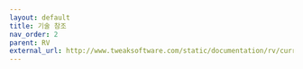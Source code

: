 ```yaml
---
layout: default
title: 기술 참조
nav_order: 2
parent: RV
external_url: http://www.tweaksoftware.com/static/documentation/rv/current/html/rv_reference.html
---
```


